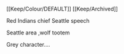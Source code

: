 [[Keep/Colour/DEFAULT]] [[Keep/Archived]] 

Red Indians chief Seattle  speech

Seattle area ,wolf tootem

Grey character....


